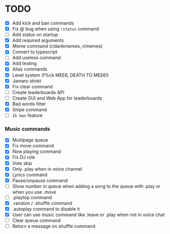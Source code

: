 # TODO

- [x] Add kick and ban commands
- [x] Fix @ bug when using `!status` command
- [ ] Add status on startup
- [x] Add required arguments
- [x] Meme command (r/dankmemes, r/memes)
- [x] Convert to typescript
- [ ] Add useless command
- [x] Add testing
- [x] Alias commands
- [x] Level system (f%ck MEE6, DEATH TO MEE6!)
- [x] Jamaro stinkt
- [x] Fix clear command
- [ ] Create leaderboards API
- [ ] Create GUI and Web App for leaderboards
- [x] Bad words filter
- [x] Snipe command
- [ ] `Ik ben` feature

### Music commands

- [x] Multipage queue
- [x] Fix move command
- [x] Now playing command
- [x] Fix DJ role
- [x] Vote skip
- [x] Only .play when in voice channel
- [x] Lyrics command
- [x] Pause/unpause command
- [ ] Show number in queue when adding a song to the queue with .play or when you use .move
- [ ] .playtop command
- [x] .random / .shuffle command
- [x] .autoplay command to disable it
- [x] User can use music command like .leave or .play when not in voice chat
- [ ] Clear queue command
- [ ] Return a message on shuffle command
